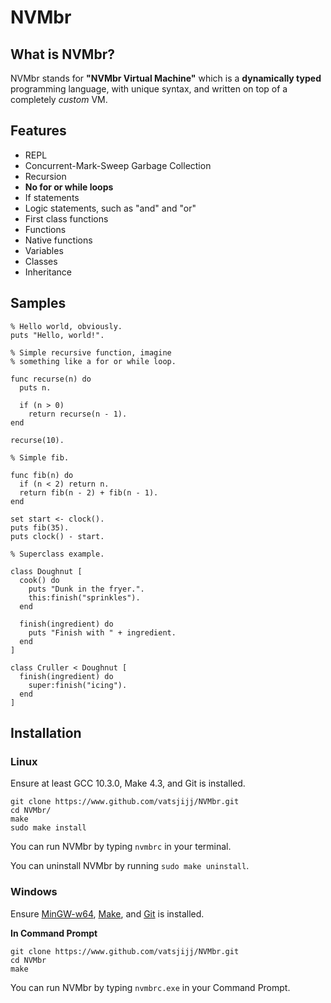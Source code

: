 # NVMbr
## What is NVMbr?
NVMbr stands for **"NVMbr Virtual Machine"** which is a **dynamically typed** programming language, with unique syntax, and written on top of a completely _custom_ VM.

## Features
- REPL
- Concurrent-Mark-Sweep Garbage Collection
- Recursion
- **No for or while loops**
- If statements
- Logic statements, such as "and" and "or"
- First class functions
- Functions
- Native functions
- Variables
- Classes
- Inheritance

## Samples
```
% Hello world, obviously.
puts "Hello, world!".
```
```
% Simple recursive function, imagine
% something like a for or while loop.

func recurse(n) do
  puts n.

  if (n > 0)
    return recurse(n - 1).
end

recurse(10).
```
```
% Simple fib.

func fib(n) do
  if (n < 2) return n.
  return fib(n - 2) + fib(n - 1).
end

set start <- clock().
puts fib(35).
puts clock() - start.
```
```
% Superclass example.

class Doughnut [
  cook() do
    puts "Dunk in the fryer.".
    this:finish("sprinkles").
  end

  finish(ingredient) do
    puts "Finish with " + ingredient.
  end
]

class Cruller < Doughnut [
  finish(ingredient) do
    super:finish("icing").
  end
]
```

## Installation
### Linux
Ensure at least GCC 10.3.0, Make 4.3, and Git is installed.

```
git clone https://www.github.com/vatsjijj/NVMbr.git
cd NVMbr/
make
sudo make install
```
You can run NVMbr by typing `nvmbrc` in your terminal.

You can uninstall NVMbr by running `sudo make uninstall`.
### Windows
Ensure [MinGW-w64](https://www.mingw-w64.org/), [Make](https://community.chocolatey.org/packages/make), and [Git](https://git-scm.com/download/win) is installed.

**In Command Prompt**

```
git clone https://www.github.com/vatsjijj/NVMbr.git
cd NVMbr
make
```
You can run NVMbr by typing `nvmbrc.exe` in your Command Prompt.
